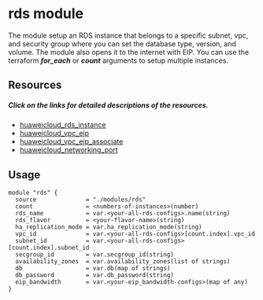 # rds module

The module setup an RDS instance that belongs to a specific subnet, vpc, and security group where you can set the database type, version, and volume. The module also opens it to the internet with EIP. You can use the terraform **_for_each_** or **_count_** arguments to setup multiple instances.

## Resources
##### Click on the links for detailed descriptions of the resources.
* [huaweicloud_rds_instance](https://github.com/huaweicloud/terraform-provider-huaweicloud/blob/master/docs/resources/rds_instance.md)
* [huaweicloud_vpc_eip](https://github.com/huaweicloud/terraform-provider-huaweicloud/blob/master/docs/resources/vpc_eip.md)
* [huaweicloud_vpc_eip_associate](https://github.com/huaweicloud/terraform-provider-huaweicloud/blob/master/docs/resources/vpc_eip_associate.md)
* [huaweicloud_networking_port](https://github.com/huaweicloud/terraform-provider-huaweicloud/blob/master/docs/resources/networking_port_v2.md)


## Usage
```
module "rds" {
  source              = "./modules/rds"
  count               = <numbers-of-instances>(number)
  rds_name            = var.<your-all-rds-configs>.name(string)
  rds_flavor          = <your-flavor-name>(string)
  ha_replication_mode = var.ha_replication_mode(string)
  vpc_id              = var.<your-all-rds-configs>[count.index].vpc_id
  subnet_id           = var.<your-all-rds-configs>[count.index].subnet_id
  secgroup_id         = var.secgroup_id(string)
  availability_zones  = var.availability_zones(list of strings)
  db                  = var.db(map of strings)
  db_password         = var.db_password(string)
  eip_bandwidth       = var.<your-eip_bandwidth-configs>(map of any)
}
```